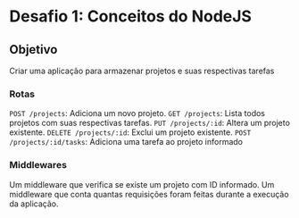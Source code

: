 # Desafio 1: Conceitos do NodeJS

## Objetivo

Criar uma aplicação para armazenar projetos e suas respectivas tarefas

### Rotas
`POST /projects`: Adiciona um novo projeto.
`GET /projects`: Lista todos projetos com suas respectivas tarefas.
`PUT /projects/:id`: Altera um projeto existente.
`DELETE /projects/:id`: Exclui um projeto existente.
`POST /projects/:id/tasks`: Adiciona uma tarefa ao projeto informado

### Middlewares
Um middleware que verifica se existe um projeto com ID informado.
Um middleware que conta quantas requisições foram feitas durante a execução da aplicação.
